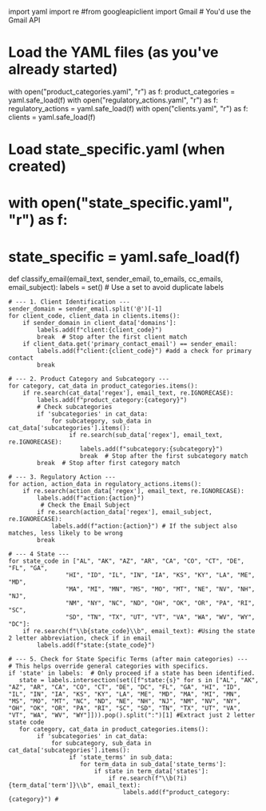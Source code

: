 import yaml
import re
#from googleapiclient import Gmail  # You'd use the Gmail API

# Load the YAML files (as you've already started)
with open("product_categories.yaml", "r") as f:
    product_categories = yaml.safe_load(f)
with open("regulatory_actions.yaml", "r") as f:
    regulatory_actions = yaml.safe_load(f)
with open("clients.yaml", "r") as f:
    clients = yaml.safe_load(f)
# Load state_specific.yaml (when created)
# with open("state_specific.yaml", "r") as f:
   # state_specific = yaml.safe_load(f)

def classify_email(email_text, sender_email, to_emails, cc_emails, email_subject):
    labels = set()  # Use a set to avoid duplicate labels

    # --- 1. Client Identification ---
    sender_domain = sender_email.split('@')[-1]
    for client_code, client_data in clients.items():
        if sender_domain in client_data['domains']:
            labels.add(f"client:{client_code}")
            break  # Stop after the first client match
        if client_data.get('primary_contact_email') == sender_email:
            labels.add(f"client:{client_code}") #add a check for primary contact
            break

    # --- 2. Product Category and Subcategory ---
    for category, cat_data in product_categories.items():
        if re.search(cat_data['regex'], email_text, re.IGNORECASE):
            labels.add(f"product_category:{category}")
            # Check subcategories
            if 'subcategories' in cat_data:
                for subcategory, sub_data in cat_data['subcategories'].items():
                     if re.search(sub_data['regex'], email_text, re.IGNORECASE):
                        labels.add(f"subcategory:{subcategory}")
                        break  # Stop after the first subcategory match
            break  # Stop after first category match

    # --- 3. Regulatory Action ---
    for action, action_data in regulatory_actions.items():
        if re.search(action_data['regex'], email_text, re.IGNORECASE):
            labels.add(f"action:{action}")
             # Check the Email Subject
            if re.search(action_data['regex'], email_subject, re.IGNORECASE):
                labels.add(f"action:{action}") # If the subject also matches, less likely to be wrong
            break
    
    # --- 4 State ---
    for state_code in ["AL", "AK", "AZ", "AR", "CA", "CO", "CT", "DE", "FL", "GA",
                    "HI", "ID", "IL", "IN", "IA", "KS", "KY", "LA", "ME", "MD",
                    "MA", "MI", "MN", "MS", "MO", "MT", "NE", "NV", "NH", "NJ",
                    "NM", "NY", "NC", "ND", "OH", "OK", "OR", "PA", "RI", "SC",
                    "SD", "TN", "TX", "UT", "VT", "VA", "WA", "WV", "WY", "DC"]:
        if re.search(f"\\b{state_code}\\b", email_text): #Using the state 2 letter abbreviation, check if in email
            labels.add(f"state:{state_code}")
    
    # --- 5. Check for State Specific Terms (after main categories) ---
    # This helps override general categories with specifics.
    if 'state' in labels:  # Only proceed if a state has been identified.
       state = labels.intersection(set([f"state:{s}" for s in ["AL", "AK", "AZ", "AR", "CA", "CO", "CT", "DE", "DC", "FL", "GA", "HI", "ID", "IL", "IN", "IA", "KS", "KY", "LA", "ME", "MD", "MA", "MI", "MN", "MS", "MO", "MT", "NC", "ND", "NE", "NH", "NJ", "NM", "NV", "NY", "OH", "OK", "OR", "PA", "RI", "SC", "SD", "TN", "TX", "UT", "VA", "VT", "WA", "WV", "WY"]])).pop().split(":")[1] #Extract just 2 letter state code
       for category, cat_data in product_categories.items():
            if 'subcategories' in cat_data:
                for subcategory, sub_data in cat_data['subcategories'].items():
                     if 'state_terms' in sub_data:
                        for term_data in sub_data['state_terms']:
                            if state in term_data['states']:
                                if re.search(f"\\b(?i){term_data['term']}\\b", email_text):
                                    labels.add(f"product_category:{category}") #